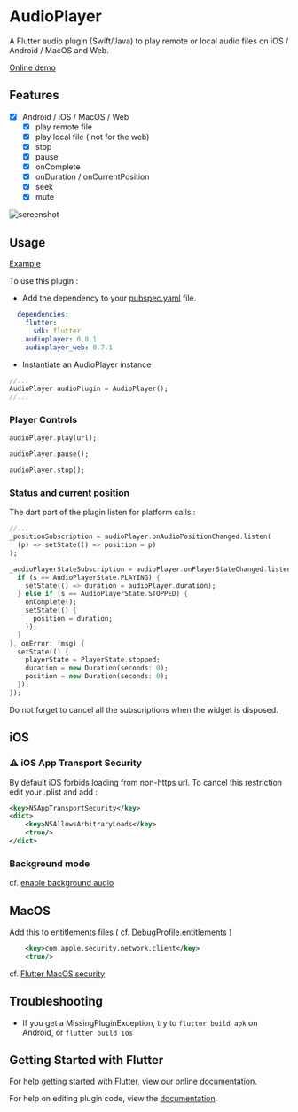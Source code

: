 # AudioPlayer

A Flutter audio plugin (Swift/Java) to play remote or local audio files on iOS / Android / MacOS and Web.

[Online demo](https://rxlabz.github.io/audioplayer/)

## Features

- [x] Android / iOS / MacOS / Web
  - [x] play remote file 
  - [x] play local file ( not for the web)  
  - [x] stop
  - [x] pause
  - [x] onComplete
  - [x] onDuration / onCurrentPosition
  - [x] seek
  - [x] mute

![screenshot](https://rxlabz.github.io/audioplayer/audioplayer.png)

## Usage

[Example](https://github.com/rxlabz/audioplayer/blob/master/example/lib/main.dart)

To use this plugin :

- Add the dependency to your [pubspec.yaml](https://github.com/rxlabz/audioplayer/blob/master/example/pubspec.yaml) file.

```yaml
  dependencies:
    flutter:
      sdk: flutter
    audioplayer: 0.8.1
    audioplayer_web: 0.7.1
```

- Instantiate an AudioPlayer instance

```dart
//...
AudioPlayer audioPlugin = AudioPlayer();
//...
```

### Player Controls

```dart
audioPlayer.play(url);

audioPlayer.pause();

audioPlayer.stop();
```

### Status and current position

The dart part of the plugin listen for platform calls :

```dart
//...
_positionSubscription = audioPlayer.onAudioPositionChanged.listen(
  (p) => setState(() => position = p)
);

_audioPlayerStateSubscription = audioPlayer.onPlayerStateChanged.listen((s) {
  if (s == AudioPlayerState.PLAYING) {
    setState(() => duration = audioPlayer.duration);
  } else if (s == AudioPlayerState.STOPPED) {
    onComplete();
    setState(() {
      position = duration;
    });
  }
}, onError: (msg) {
  setState(() {
    playerState = PlayerState.stopped;
    duration = new Duration(seconds: 0);
    position = new Duration(seconds: 0);
  });
});
```

Do not forget to cancel all the subscriptions when the widget is disposed.


## iOS

### :warning: iOS App Transport Security

By default iOS forbids loading from non-https url. To cancel this restriction edit your .plist and add :

```xml
<key>NSAppTransportSecurity</key>
<dict>
    <key>NSAllowsArbitraryLoads</key>
    <true/>
</dict>
```

### Background mode

cf. [enable background audio](https://developer.apple.com/documentation/avfoundation/media_assets_playback_and_editing/creating_a_basic_video_player_ios_and_tvos/enabling_background_audio)

## MacOS

Add this to entitlements files ( cf. [DebugProfile.entitlements](example/macos/Runner/DebugProfile.entitlements) )
```xml
    <key>com.apple.security.network.client</key>
    <true/>
```

cf. [Flutter MacOS security](https://github.com/google/flutter-desktop-embedding/blob/master/macOS-Security.md)

## Troubleshooting

- If you get a MissingPluginException, try to `flutter build apk` on Android, or `flutter build ios`

## Getting Started with Flutter

For help getting started with Flutter, view our online
[documentation](http://flutter.io/).

For help on editing plugin code, view the [documentation](https://flutter.io/platform-plugins/#edit-code).
